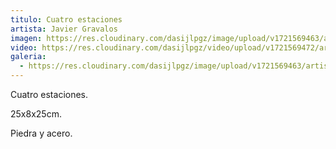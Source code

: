 ```yaml
---
titulo: Cuatro estaciones
artista: Javier Gravalos
imagen: https://res.cloudinary.com/dasijlpgz/image/upload/v1721569463/artistas/Javier%20Gravalos/Cuatro%20estaciones/P1100036.jpg
video: https://res.cloudinary.com/dasijlpgz/video/upload/v1721569472/artistas/Javier%20Gravalos/Cuatro%20estaciones/obra_3.mp4
galeria:
  - https://res.cloudinary.com/dasijlpgz/image/upload/v1721569463/artistas/Javier%20Gravalos/Cuatro%20estaciones/P1100036.jpg
---
```

Cuatro estaciones.

25x8x25cm.

Piedra y acero.
